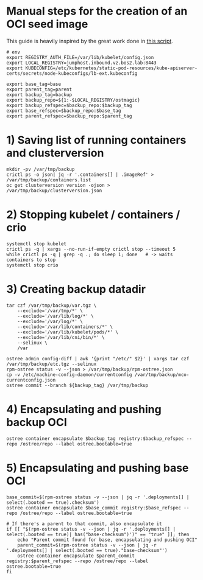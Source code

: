 # Manual steps for the creation of an OCI seed image

This guide is heavily inspired by the great work done in [this script](https://github.com/eranco74/sno-relocation-poc/blob/master/ostree-backup.sh).

```shell
# env
export REGISTRY_AUTH_FILE=/var/lib/kubelet/config.json
export LOCAL_REGISTRY=jumphost.inbound.vz.bos2.lab:8443
export KUBECONFIG=/etc/kubernetes/static-pod-resources/kube-apiserver-certs/secrets/node-kubeconfigs/lb-ext.kubeconfig

export base_tag=base
export parent_tag=parent
export backup_tag=backup
export backup_repo=${1:-$LOCAL_REGISTRY/ostmagic}
export backup_refspec=$backup_repo:$backup_tag
export base_refspec=$backup_repo:$base_tag
export parent_refspec=$backup_repo:$parent_tag
```


# 1) Saving list of running containers and clusterversion

```shell
mkdir -pv /var/tmp/backup
crictl ps -o json| jq -r '.containers[] | .imageRef' > /var/tmp/backup/containers.list
oc get clusterversion version -ojson > /var/tmp/backup/clusterversion.json
```


# 2) Stopping kubelet / containers / crio

```shell
systemctl stop kubelet
crictl ps -q | xargs --no-run-if-empty crictl stop --timeout 5
while crictl ps -q | grep -q .; do sleep 1; done   # -> waits containers to stop
systemctl stop crio
```


# 3) Creating backup datadir

```shell
tar czf /var/tmp/backup/var.tgz \
    --exclude='/var/tmp/*' \
    --exclude='/var/lib/log/*' \
    --exclude='/var/log/*' \
    --exclude='/var/lib/containers/*' \
    --exclude='/var/lib/kubelet/pods/*' \
    --exclude='/var/lib/cni/bin/*' \
    --selinux \
    /var

ostree admin config-diff | awk '{print "/etc/" $2}' | xargs tar czf /var/tmp/backup/etc.tgz --selinux
rpm-ostree status -v --json > /var/tmp/backup/rpm-ostree.json
cp -v /etc/machine-config-daemon/currentconfig /var/tmp/backup/mco-currentconfig.json
ostree commit --branch ${backup_tag} /var/tmp/backup
```


# 4) Encapsulating and pushing backup OCI

```shell
ostree container encapsulate $backup_tag registry:$backup_refspec --repo /ostree/repo --label ostree.bootable=true
```


# 5) Encapsulating and pushing base OCI

```shell
base_commit=$(rpm-ostree status -v --json | jq -r '.deployments[] | select(.booted == true).checksum')
ostree container encapsulate $base_commit registry:$base_refspec --repo /ostree/repo --label ostree.bootable=true
```

```shell
# If there's a parent to that commit, also encapsulate it
if [[ "$(rpm-ostree status -v --json | jq -r '.deployments[] | select(.booted == true)| has("base-checksum")')" == "true" ]]; then
    echo "Parent commit found for base, encapsulating and pushing OCI"
    parent_commit=$(rpm-ostree status -v --json | jq -r '.deployments[] | select(.booted == true)."base-checksum"')
    ostree container encapsulate $parent_commit registry:$parent_refspec --repo /ostree/repo --label ostree.bootable=true
fi
```
